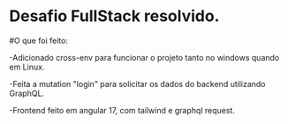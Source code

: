 # Desafio FullStack resolvido.

#O que foi feito:

-Adicionado cross-env para funcionar o projeto tanto no windows quando em Linux.

-Feita a mutation "login" para solicitar os dados do backend utilizando GraphQL.

-Frontend feito em angular 17, com tailwind e graphql request.
